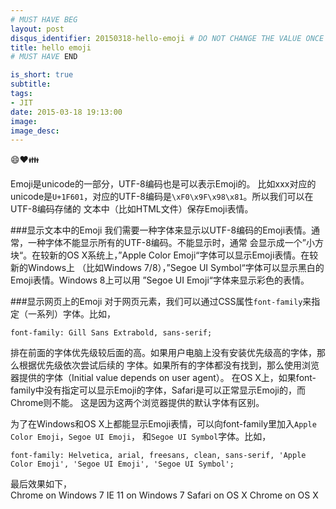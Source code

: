 ```yaml
---
# MUST HAVE BEG
layout: post
disqus_identifier: 20150318-hello-emoji # DO NOT CHANGE THE VALUE ONCE SET
title: hello emoji
# MUST HAVE END

is_short: true
subtitle:
tags: 
- JIT
date: 2015-03-18 19:13:00
image:
image_desc:
---
```


😄❤️👪

Emoji是unicode的一部分，UTF-8编码也是可以表示Emoji的。
比如xxx对应的unicode是`U+1F601`，对应的UTF-8编码是`\xF0\x9F\x98\x81`。所以我们可以在UTF-8编码存储的
文本中（比如HTML文件）保存Emoji表情。

###显示文本中的Emoji
我们需要一种字体来显示以UTF-8编码的Emoji表情。通常，一种字体不能显示所有的UTF-8编码。不能显示时，通常
会显示成一个”小方块“。在较新的OS X系统上，”Apple Color Emoji“字体可以显示Emoji表情。在较新的Windows上
（比如Windows 7/8），”Segoe UI Symbol“字体可以显示黑白的Emoji表情。Windows 8上可以用
”Segoe UI Emoji“字体来显示彩色的表情。

###显示网页上的Emoji
对于网页元素，我们可以通过CSS属性`font-family`来指定（一系列）字体。比如，

    font-family: Gill Sans Extrabold, sans-serif;

排在前面的字体优先级较后面的高。如果用户电脑上没有安装优先级高的字体，那么根据优先级依次尝试后续的
字体。如果所有的字体都没有找到，那么使用浏览器提供的字体（Initial value depends on user agent）。
在OS X上，如果font-family中没有指定可以显示Emoji的字体，Safari是可以正常显示Emoji的，而Chrome则不能。
这是因为这两个浏览器提供的默认字体有区别。

为了在Windows和OS X上都能显示Emoji表情，可以向font-family里加入`Apple Color Emoji`，`Segoe UI Emoji`，
和`Segoe UI Symbol`字体。比如，

    font-family: Helvetica, arial, freesans, clean, sans-serif, 'Apple Color Emoji', 'Segoe UI Emoji', 'Segoe UI Symbol';

最后效果如下，       
Chrome on Windows 7
IE 11 on Windows 7
Safari on OS X
Chrome on OS X



[1]: http://apps.timwhitlock.info/emoji/tables/unicode "Emoji Unicode Tables"
[2]: https://msdn.microsoft.com/en-us/library/windows/apps/jj841126.aspx "Segoe UI Symbol"
[3]: https://developer.mozilla.org/en-US/docs/Web/CSS/font-family "font-family"
[5]: http://www.w3schools.com/cssref/pr_font_font-family.asp "font-family"
